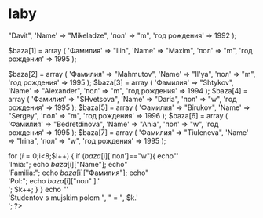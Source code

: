 # laby
<html>
<head>
	<meta charset="UTF-8">
</head>
<body>
<?php
$k=0;
$baza[0] = array (
'Фамилия' => "Davit",
'Name' => "Mikeladze",
'пол' => "m",
'год рождения'  => 1992
      );

$baza[1] = array (
'Фамилия' => "Ilin",
'Name' => "Maxim",
'пол' => "m",
'год рождения'  => 1995
      );	
	  
$baza[2] = array (
'Фамилия' => "Mahmutov",
'Name' => "Il'ya",
'пол' => "m",
'год рождения'  => 1995
      );
$baza[3] = array (
'Фамилия' => "Shtykov",
'Name' => "Alexander",
'пол' => "m",
'год рождения'  => 1994
      );
$baza[4] = array (
'Фамилия' => "SHvetsova",
'Name' => "Daria",
'пол' => "w",
'год рождения'  => 1995
      );
$baza[5] = array (
'Фамилия' => "Birukov",
'Name' => "Sergey",
'пол' => "m",
'год рождения'  => 1996
      );
$baza[6] = array (
'Фамилия' => "Bedretdinova",
'Name' => "Ania",
'пол' => "w",
'год рождения'  => 1995
      );
$baza[7] = array (
'Фамилия' => "Tiuleneva",
'Name' => "Irina",
'пол' => "w",
'год рождения'  => 1995
      );

for ($i=0;$i<8;$i++)	 { 
if ($baza[$i]['пол']=="w"){
echo"'<br/>'Imia:";
echo 	$baza[$i]["Name"];
echo"<br/>'Familia:";
echo $baza[$i]["Фамилия"];
echo"<br/>'Pol:";
echo $baza[$i]["пол"	].'<br/>';
$k++;
}
}
echo "'<br/>'Studentov s mujskim polom ", " = ", $k.'<br/>';
?>
</body>
</html>

